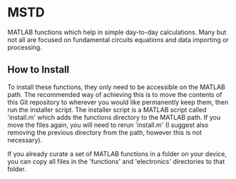 # MSTD
MATLAB functions which help in simple day-to-day calculations. Many but not all are focused on fundamental circuits equations and data importing or processing.

## How to Install
To install these functions, they only need to be accessible on the MATLAB path. The recommended way of achieving this is to move the contents of this Git repository to wherever you would like permanently keep them, then run the installer script. The installer script is a MATLAB script called 'install.m' which adds the functions directory to the MATLAB path. If you move the files again, you will need to rerun 'install.m' (I suggest also removing the previous directory from the path, however this is not necessary).

If you already curate a set of MATLAB functions in a folder on your device, you can copy all files in the 'functions' and 'electronics' directories to that folder.
